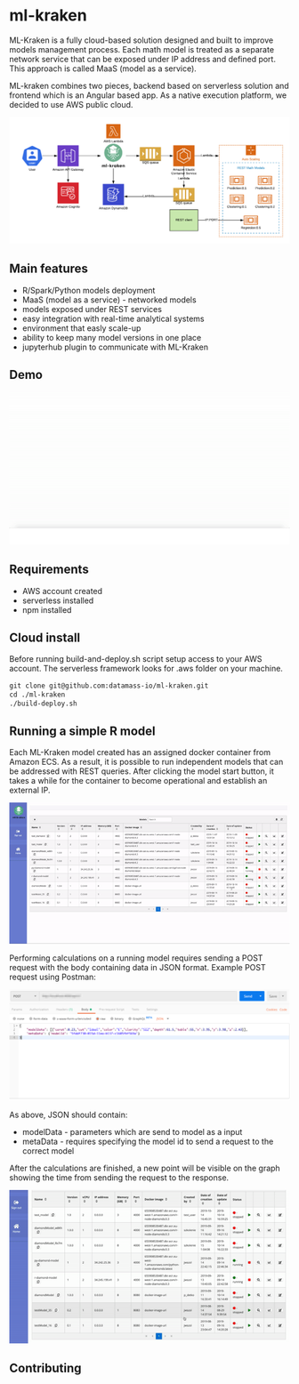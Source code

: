 # ml-kraken

ML-Kraken is a fully cloud-based solution designed and built to improve models management process. Each math model is treated as a separate network service that can be exposed under IP address and defined port. This approach is called MaaS (model as a service).

ML-kraken combines two pieces, backend based on serverless solution and frontend which is an Angular based app. As a native execution platform, we decided to use AWS public cloud. 

<p align="center">
  <img src="readme-media/ml-kraken.png?raw=true" alt="ELK"/>
</p>


## Main features

* R/Spark/Python models deployment
* MaaS (model as a service) - networked models
* models exposed under REST services
* easy integration with real-time analytical systems
* environment that easly scale-up
* ability to keep many model versions in one place
* jupyterhub plugin to communicate with ML-Kraken  

## Demo

<p align="center">
  <img src="readme-media/demo.gif" alt="demo"/>
</p>


## Requirements

* AWS account created
* serverless installed
* npm installed



## Cloud install

Before running build-and-deploy.sh script setup access to your AWS account. The serverless framework looks for .aws folder on your machine.

```
git clone git@github.com:datamass-io/ml-kraken.git
cd ./ml-kraken
./build-deploy.sh
```

## Running a simple R model

Each ML-Kraken model created has an assigned docker container from Amazon ECS. As a result, it is possible to run independent models that can be addressed with REST queries. After clicking the model start button, it takes a while for the container to become operational and establish an external IP. 

<p align="center">
  <img src="readme-media/model_run.gif" alt="request"/>
</p>

Performing calculations on a running model requires sending a POST request with the body containing data in JSON format. Example POST request using Postman:

<p align="center">
  <img src="readme-media/request.png" alt="request"/>
</p>

As above, JSON should contain:
<ul>
  <li>modelData - parameters which are send to model as a input</li>
  <li>metaData - requires specifying the model id to send a request to the correct model</li>
</ul>

After the calculations are finished, a new point will be visible on the graph showing the time from sending the request to the response.

<p align="center">
  <img src ="readme-media/graph.gif" alt="graph"/>
</p>

## Contributing
